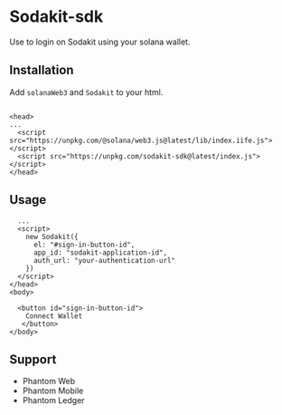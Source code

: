 # Sodakit-sdk
Use to login on Sodakit using your solana wallet.


## Installation
Add `solanaWeb3` and `Sodakit` to your html.
```

<head>
...
  <script src="https://unpkg.com/@solana/web3.js@latest/lib/index.iife.js"> </script>
  <script src="https://unpkg.com/sodakit-sdk@latest/index.js"></script>
</head>
```

## Usage
```
  ...
  <script>
    new Sodakit({
      el: "#sign-in-button-id",
      app_id: "sodakit-application-id",
      auth_url: "your-authentication-url"
    })
  </script>
</head>
<body>

  <button id="sign-in-button-id">
    Connect Wallet
   </button>
</body>
```


## Support
- Phantom Web
- Phantom Mobile
- Phantom Ledger
